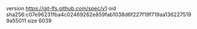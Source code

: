 version https://git-lfs.github.com/spec/v1
oid sha256:c07e96231fba4c02469262e859fab1038d6f227f19f719aa1362275199a55011
size 6039
